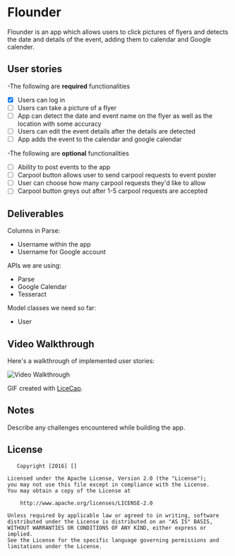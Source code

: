 # Flounder
Flounder is an app which allows users to click pictures of flyers and detects the date and details of the event, adding them to calendar and Google calender.

## User stories
-The following are **required** functionalities

 - [x] Users can log in 
 - [ ] Users can take a picture of a flyer
 - [ ] App can detect the date and event name on the flyer as well as the location with some accuracy
 - [ ] Users can edit the event details after the details are detected
 - [ ] App adds the event to the calendar and google calendar

-The following are **optional** functionalities

 - [ ] Ability to post events to the app
 - [ ] Carpool button allows user to send carpool requests to event poster
 - [ ] User can choose how many carpool requests they'd like to allow
 - [ ] Carpool button greys out after 1-5 carpool requests are accepted

## Deliverables
Columns in Parse:
 - Username within the app
 - Username for Google account
 
APIs we are using:
 - Parse
 - Google Calendar
 - Tesseract
 
Model classes we need so far:
 - User

## Video Walkthrough 

Here's a walkthrough of implemented user stories:

<img src='http://i.imgur.com/j2SL1BG.gif' title='Video Walkthrough' width='' alt='Video Walkthrough' />

GIF created with [LiceCap](http://www.cockos.com/licecap/).

## Notes

Describe any challenges encountered while building the app.

## License

       Copyright [2016] []

    Licensed under the Apache License, Version 2.0 (the "License");
    you may not use this file except in compliance with the License.
    You may obtain a copy of the License at

        http://www.apache.org/licenses/LICENSE-2.0

    Unless required by applicable law or agreed to in writing, software
    distributed under the License is distributed on an "AS IS" BASIS,
    WITHOUT WARRANTIES OR CONDITIONS OF ANY KIND, either express or implied.
    See the License for the specific language governing permissions and
    limitations under the License.
